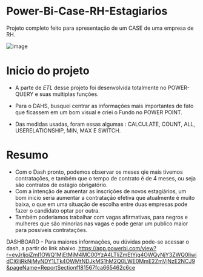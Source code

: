 # Power-Bi-Case-RH-Estagiarios
Projeto completo feito para apresentação de um CASE de uma empresa de RH.

![image](https://user-images.githubusercontent.com/103518697/188754148-7459e08f-7d46-44bb-be92-bba6dc235b44.png)




# Inicio do projeto
- A parte de *ETL* desse projeto foi desenvolvida totalmente no POWER-QUERY e suas multiplas funções.

- Para o DAHS, busquei centrar as informações mais importantes de fato que ficassem em um bom visual e criei o Fundo no POWER POINT. 

- Das medidas usadas, foram essas algumas : CALCULATE, COUNT, ALL, USERELATIONSHIP, MIN, MAX E SWITCH.

# Resumo
- Com o Dash pronto, podemos observar os meses qie mais tivemos contratações, e também que o tempo de contrato é de 4 meses, ou seja são contratos de estágio obrigatório.
- Com a intenção de aumentar as inscrições de novos estagiários, um bom inicio seria aumentar a contratação efetiva que atualmente é muito baixa, o que em uma situação de escolha entre duas empresas pode fazer o candidato optar por outra.
- Também poderiamos trabalhar com vagas afirmativas, para negros e mulheres que são minorias nas vagas e pode gerar um publico maior para possíveis contratações.


DASHBOARD - Para maiores informações, ou dúvidas pode-se acessar o dash, a partir do link abaixo.
https://app.powerbi.com/view?r=eyJrIjoiZmI1OWQ1MjEtMjM4MC00YzA4LTliZmEtYjg4OWQyNjY3ZWQ0IiwidCI6IjRkNjMyNDY1LTk4OWMtNDJkMS1hM2Q0LWE0MmE2ZmVjNzE2NCJ9&pageName=ReportSectionf181567fca665462c6ce
